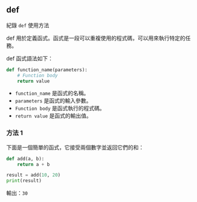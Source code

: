 ## def
紀錄 `def` 使用方法

def 用於定義函式。函式是一段可以重複使用的程式碼，可以用來執行特定的任務。

def 函式語法如下：

```py
def function_name(parameters):
    # Function body
    return value

```
- `function_name` 是函式的名稱。
- `parameters` 是函式的輸入參數。
- `Function body` 是函式執行的程式碼。
- `return value` 是函式的輸出值。


### 方法 1
下面是一個簡單的函式，它接受兩個數字並返回它們的和：

```py {.line-numbers}
def add(a, b):
    return a + b

result = add(10, 20)
print(result)
```

輸出：`30`